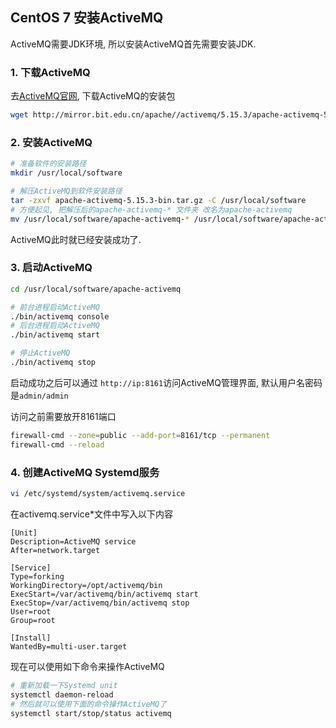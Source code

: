 ## CentOS 7 安装ActiveMQ

ActiveMQ需要JDK环境, 所以安装ActiveMQ首先需要安装JDK.

### 1. 下载ActiveMQ

去[ActiveMQ官网](http://activemq.apache.org/), 下载ActiveMQ的安装包

```bash
wget http://mirror.bit.edu.cn/apache//activemq/5.15.3/apache-activemq-5.15.3-bin.tar.gz
```

### 2. 安装ActiveMQ

```bash
# 准备软件的安装路径
mkdir /usr/local/software

# 解压ActiveMQ到软件安装路径
tar -zxvf apache-activemq-5.15.3-bin.tar.gz -C /usr/local/software
# 方便起见, 把解压后的apache-activemq-* 文件夹 改名为apache-activemq
mv /usr/local/software/apache-activemq-* /usr/local/software/apache-activemq

```

ActiveMQ此时就已经安装成功了.

### 3. 启动ActiveMQ

```bash
cd /usr/local/software/apache-activemq

# 前台进程启动ActiveMQ
./bin/activemq console
# 后台进程启动ActiveMQ
./bin/activemq start

# 停止ActiveMQ
./bin/activemq stop
```

启动成功之后可以通过 `http://ip:8161`访问ActiveMQ管理界面, 默认用户名密码是`admin/admin`

访问之前需要放开8161端口

```bash
firewall-cmd --zone=public --add-port=8161/tcp --permanent
firewall-cmd --reload
```

### 4. 创建ActiveMQ Systemd服务

```bash
vi /etc/systemd/system/activemq.service
```

在activemq.service*文件中写入以下内容

```
[Unit]
Description=ActiveMQ service
After=network.target

[Service]
Type=forking
WorkingDirectory=/opt/activemq/bin
ExecStart=/var/activemq/bin/activemq start
ExecStop=/var/activemq/bin/activemq stop
User=root
Group=root

[Install]
WantedBy=multi-user.target
```

现在可以使用如下命令来操作ActiveMQ

```bash
# 重新加载一下Systemd unit
systemctl daemon-reload
# 然后就可以使用下面的命令操作ActiveMQ了
systemctl start/stop/status activemq
```



### 

